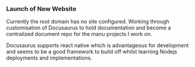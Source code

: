 ### Launch of New Website

Currently the root domain has no site configured. Working through customisation of Docusaurus to hold documentation and become a centralized document repo for the manu projects I work on.

Docusaurus supports react native which is advantageous for development and seems to be a good framework to build off whilst learning Nodejs deployments and implementations. 